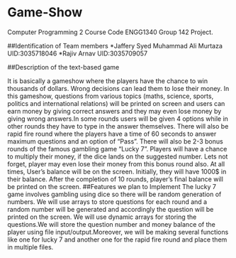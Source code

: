 # Game-Show
Computer Programming 2 Course Code ENGG1340 Group 142 Project.

##Identification of Team members
*Jaffery Syed Muhammad Ali Murtaza   UID:3035718046
*Rajiv Arnav   UID:3035709057

##Description of the text-based game

It is basically a gameshow where the players have the chance to win thousands of dollars. Wrong decisions can lead them to lose their money.
In this gameshow, questions from various topics (maths, science, sports,  politics and international relations) will be printed on screen and 
users can earn money by giving correct answers and they may even lose money by giving wrong answers.In some rounds users will be given 4 options 
while in other rounds they have to type in the answer themselves. There will also be rapid fire round where the players have a time of 60 seconds
to answer maximum questions and an option of “Pass”. There will also be 2-3 bonus rounds of the  famous gambling game “Lucky 7”. Players will have 
a chance to multiply their money, if the dice lands on the suggested number. Lets not forget, player may even lose their money from this bonus round 
also. At all times, User’s balance will be on the screen. Initially, they will have 1000$ in their balance. After the completion of 10 rounds, player’s 
final balance will be printed on the screen.
##Features we plan to Implement
The lucky 7 game involves gambling using dice so there will be random generation of numbers. We will use arrays to store questions for each round and a random number will 
be generated and accordingly the question will be printed on the screen. We will use dynamic arrays for storing the questions.We will store the question number and money 
balance of the player using file input/output.Moreover, we will be making several functions like one for lucky 7 and another one for the rapid fire round and place them in
multiple files.
